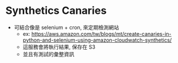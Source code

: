 

# Synthetics Canaries

- 可結合像是 selenium + cron, 來定期檢測網站
    - ex: https://aws.amazon.com/tw/blogs/mt/create-canaries-in-python-and-selenium-using-amazon-cloudwatch-synthetics/
    - 這服務會將執行結果, 保存在 S3
    - 並且有測試的彙整資訊

